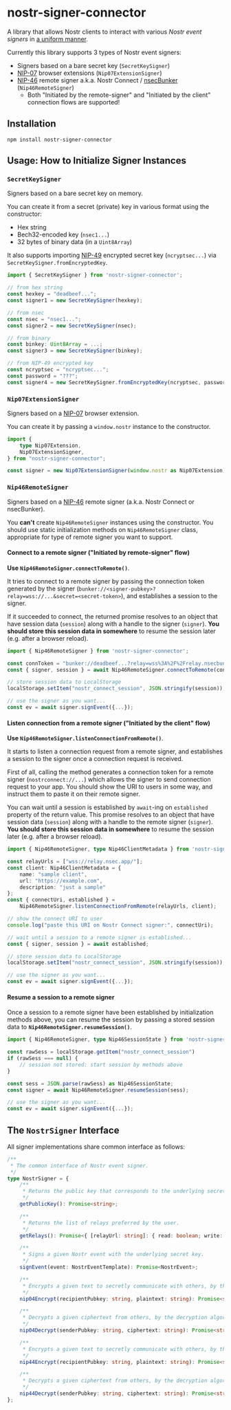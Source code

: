 # nostr-signer-connector

A library that allows Nostr clients to interact with various _Nostr event
signers_ in [a uniform manner](#the-nostrsigner-interface).

Currently this library supports 3 types of Nostr event signers:

- Signers based on a bare secret key (`SecretKeySigner`)
- [NIP-07](https://github.com/nostr-protocol/nips/blob/master/07.md) browser
  extensions (`Nip07ExtensionSigner`)
- [NIP-46](https://github.com/nostr-protocol/nips/blob/master/46.md) remote
  signer a.k.a. Nostr Connect / [nsecBunker](https://nsecbunker.com/)
  (`Nip46RemoteSigner`)
  - Both "Initiated by the remote-signer" and "Initiated by the client"
    connection flows are supported!

## Installation

```
npm install nostr-signer-connector
```

## Usage: How to Initialize Signer Instances

### `SecretKeySigner`

Signers based on a bare secret key on memory.

You can create it from a secret (private) key in various format using the
constructor:

- Hex string
- Bech32-encoded key (`nsec1...`)
- 32 bytes of binary data (in a `Uint8Array`)

It also supports importing
[NIP-49](https://github.com/nostr-protocol/nips/blob/master/49.md) encrypted
secret key (`ncryptsec...`) via `SecretKeySigner.fromEncryptedKey`.

```ts
import { SecretKeySigner } from 'nostr-signer-connector';

// from hex string
const hexkey = "deadbeef...";
const signer1 = new SecretKeySigner(hexkey);

// from nsec
const nsec = "nsec1...";
const signer2 = new SecretKeySigner(nsec);

// from binary
const binkey: Uint8Array = ...;
const signer3 = new SecretKeySigner(binkey);

// from NIP-49 encrypted key
const ncryptsec = "ncryptsec...";
const password = "???";
const signer4 = new SecretKeySigner.fromEncryptedKey(ncryptsec, password);
```

### `Nip07ExtensionSigner`

Signers based on a
[NIP-07](https://github.com/nostr-protocol/nips/blob/master/07.md) browser
extension.

You can create it by passing a `window.nostr` instance to the constructor.

```ts
import {
    type Nip07Extension,
    Nip07ExtensionSigner,
} from "nostr-signer-connector";

const signer = new Nip07ExtensionSigner(window.nostr as Nip07Extension);
```

### `Nip46RemoteSigner`

Signers based on a
[NIP-46](https://github.com/nostr-protocol/nips/blob/master/46.md) remote signer
(a.k.a. Nostr Connect or nsecBunker).

You **can't** create `Nip46RemoteSigner` instances using the constructor. You
should use static initialization methods on `Nip46RemoteSigner` class,
appropriate for type of remote signer you want to support.

#### Connect to a remote signer ("Initiated by remote-signer" flow)

**Use `Nip46RemoteSigner.connectToRemote()`**.

It tries to connect to a remote signer by passing the connection token generated
by the signer
(`bunker://<signer-pubkey>?relay=wss://...&secret=<secret-token>`), and
establishes a session to the signer.

If it succeeded to connect, the returned promise resolves to an object that have
session data (`session`) along with a handle to the signer (`signer`). **You
should store this session data in somewhere** to resume the session later (e.g.
after a browser reload).

```ts
import { Nip46RemoteSigner } from 'nostr-signer-connector';

const connToken = "bunker://deadbeef...?relay=wss%3A%2F%2Frelay.nsecbunker.com&secret=..."
const { signer, session } = await Nip46RemoteSigner.connectToRemote(connToken);

// store session data to LocalStorage
localStorage.setItem("nostr_connect_session", JSON.stringify(session));

// use the signer as you want...
const ev = await signer.signEvent({...});
```

#### Listen connection from a remote signer ("Initiated by the client" flow)

**Use `Nip46RemoteSigner.listenConnectionFromRemote()`**.

It starts to listen a connection request from a remote signer, and establishes a
session to the signer once a connection request is received.

First of all, calling the method generates a connection token for a remote
signer (`nostrconnect://...`) which allows the signer to send connection request
to your app. You should show the URI to users in some way, and instruct them to
paste it on their remote signer.

You can wait until a session is established by `await`-ing on `established`
property of the return value. This promise resolves to an object that have
session data (`session`) along with a handle to the remote signer (`signer`).
**You should store this session data in somewhere** to resume the session later
(e.g. after a browser reload).

```ts
import { Nip46RemoteSigner, type Nip46ClientMetadata } from 'nostr-signer-connector';

const relayUrls = ["wss://relay.nsec.app/"];
const client: Nip46ClientMetadata = {
    name: "sample client",
    url: "https://example.com",
    description: "just a sample"
};
const { connectUri, established } = 
    Nip46RemoteSigner.listenConnectionFromRemote(relayUrls, client);

// show the connect URI to user
console.log("paste this URI on Nostr Connect signer:", connectUri);

// wait until a session to a remote signer is established...
const { signer, session } = await established;

// store session data to LocalStorage
localStorage.setItem("nostr_connect_session", JSON.stringify(session));

// use the signer as you want...
const ev = await signer.signEvent({...});
```

#### Resume a session to a remote signer

Once a session to a remote signer have been established by initialization
methods above, you can resume the session by passing a stored session data to
**`Nip46RemoteSigner.resumeSession()`**.

```ts
import { Nip46RemoteSigner, type Nip46SessionState } from 'nostr-signer-connector';

const rawSess = localStorage.getItem("nostr_connect_session")
if (rawSess === null) {
    // session not stored: start session by methods above
}

const sess = JSON.parse(rawSess) as Nip46SessionState;
const signer = await Nip46RemoteSigner.resumeSession(sess);

// use the signer as you want...
const ev = await signer.signEvent({...});
```

## The `NostrSigner` Interface

All signer implementations share common interface as follows:

```ts
/**
 * The common interface of Nostr event signer.
 */
type NostrSigner = {
    /**
     * Returns the public key that corresponds to the underlying secret key, in hex string format.
     */
    getPublicKey(): Promise<string>;

    /**
     * Returns the list of relays preferred by the user.
     */
    getRelays(): Promise<{ [relayUrl: string]: { read: boolean; write: boolean } }>;

    /**
     * Signs a given Nostr event with the underlying secret key.
     */
    signEvent(event: NostrEventTemplate): Promise<NostrEvent>;

    /**
     * Encrypts a given text to secretly communicate with others, by the encryption algorithm defined in NIP-04.
     */
    nip04Encrypt(recipientPubkey: string, plaintext: string): Promise<string>;

    /**
     * Decrypts a given ciphertext from others, by the decryption algorithm defined in NIP-04.
     */
    nip04Decrypt(senderPubkey: string, ciphertext: string): Promise<string>;

    /**
     * Encrypts a given text to secretly communicate with others, by the encryption algorithm defined in NIP-44.
     */
    nip44Encrypt(recipientPubkey: string, plaintext: string): Promise<string>;

    /**
     * Decrypts a given ciphertext from others, by the decryption algorithm defined in NIP-44.
     */
    nip44Decrypt(senderPubkey: string, ciphertext: string): Promise<string>;
};
```
